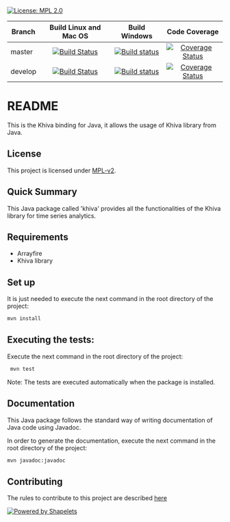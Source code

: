 [![License: MPL 2.0](https://img.shields.io/badge/License-MPL%202.0-brightgreen.svg)](https://github.com/shapelets/khiva-java/blob/master/LICENSE.txt)  

| Branch        | Build Linux and Mac OS                                                                                                                |  Build Windows                                                                                                                                                              | Code Coverage                                                                                                                                            |
| ------------- |:------------------------------------------------------------------------------------------------------------------------------------:|:---------------------------------------------------------------------------------------------------------------------------------------------------------------------------:|:--------------------------------------------------------------------------------------------------------------------------------------------------------:|
| master        | [![Build Status](https://travis-ci.org/shapelets/khiva-java.svg?branch=master)](https://travis-ci.org/shapelets/khiva-java/branches) | [![Build status](https://ci.appveyor.com/api/projects/status/qm5swdme1fb99d5m/branch/master?svg=true)](https://ci.appveyor.com/project/shapelets/khiva-java/branch/master)  |[![Coverage Status](https://codecov.io/gh/shapelets/khiva-java/branch/master/graph/badge.svg)](https://codecov.io/gh/shapelets/khiva-java/branch/master)  |
| develop       | [![Build Status](https://travis-ci.org/shapelets/khiva-java.svg?branch=develop)](https://travis-ci.org/shapelets/khiva-java/branches)| [![Build status](https://ci.appveyor.com/api/projects/status/qm5swdme1fb99d5m/branch/develop?svg=true)](https://ci.appveyor.com/project/shapelets/khiva-java/branch/develop)|[![Coverage Status](https://codecov.io/gh/shapelets/khiva-java/branch/develop/graph/badge.svg)](https://codecov.io/gh/shapelets/khiva-java/branch/develop)|


# README #
This is the Khiva binding for Java, it allows the usage of Khiva library from Java.

## License
This project is licensed under [MPL-v2](https://www.mozilla.org/en-US/MPL/2.0/).
 
## Quick Summary
This Java package called 'khiva' provides all the functionalities of the Khiva library for time series analytics.

## Requirements
* Arrayfire
* Khiva library

## Set up
It is just needed to execute the next command in the root directory of the project:
```bash
mvn install
```
## Executing the tests:
Execute the next command in the root directory of the project:
```bash
 mvn test
```
 
Note: The tests are executed automatically when the package is installed.

## Documentation
This Java package follows the standard way of writing documentation of Java code using Javadoc.

In order to generate the documentation, execute the next command in the root directory of the project: 
```bash
mvn javadoc:javadoc
```

## Contributing
The rules to contribute to this project are described [here](CONTRIBUTING.md)

[![Powered by Shapelets](https://img.shields.io/badge/powered%20by-Shapelets-orange.svg?style=flat&colorA=E1523D&colorB=007D8A)](https://shapelets.io)
